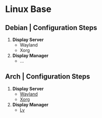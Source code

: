 # Linux Base
## Debian | Configuration Steps
1. **Display Server**
    * Wayland
    * Xorg
1. **Display Manager**
    * ...

## Arch | Configuration Steps
1. **Display Server**
    * [Wayland](Arch/wayland.md)
    * [Xorg](Arch/XORG.md)
1. **Display Manager**
    * [Ly](Arch/ly.md)